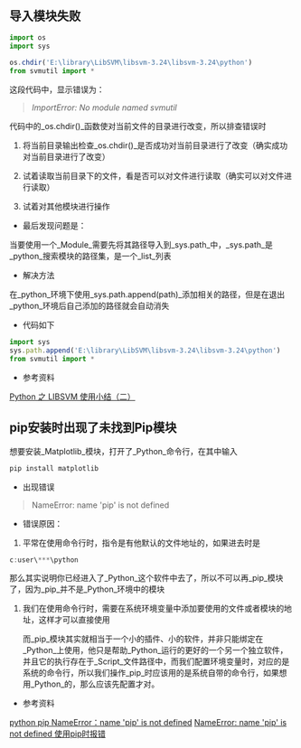 ## 导入模块失败
```js
import os
import sys
 
os.chdir('E:\library\LibSVM\libsvm-3.24\libsvm-3.24\python')
from svmutil import *
```
这段代码中，显示错误为：

> _ImportError: No module named svmutil_

代码中的_os.chdir()_函数使对当前文件的目录进行改变，所以排查错误时

1. 将当前目录输出检查_os.chdir()_是否成功对当前目录进行了改变（确实成功对当前目录进行了改变）

2. 试着读取当前目录下的文件，看是否可以对文件进行读取（确实可以对文件进行读取）

3. 试着对其他模块进行操作

* 最后发现问题是：

当要使用一个_Module_需要先将其路径导入到_sys.path_中，_sys.path_是_python_搜索模块的路径集，是一个_list_列表

* 解决方法

在_python_环境下使用_sys.path.append(path)_添加相关的路径，但是在退出_python_环境后自己添加的路径就会自动消失

* 代码如下

```js
import sys
sys.path.append('E:\library\LibSVM\libsvm-3.24\libsvm-3.24\python')
from svmutil import *
```
* 参考资料

[Python 之 LIBSVM 使用小结（二）](https://blog.csdn.net/u013630349/article/details/47322303)

## pip安装时出现了未找到Pip模块
想要安装_Matplotlib_模块，打开了_Python_命令行，在其中输入
```js
pip install matplotlib
```
* 出现错误

> NameError: name 'pip' is not defined

* 错误原因：

1. 平常在使用命令行时，指令是有他默认的文件地址的，如果进去时是
  ```js
  c:user\***\python
  ```
  那么其实说明你已经进入了_Python_这个软件中去了，所以不可以再_pip_模块了，因为_pip_并不是_Python_环境中的模块

1. 我们在使用命令行时，需要在系统环境变量中添加要使用的文件或者模块的地址，这样才可以直接使用
  
   而_pip_模块其实就相当于一个小的插件、小的软件，并非只能绑定在_Python_上使用，他只是帮助_Python_运行的更好的一个另一个独立软件，并且它的执行存在于_Script_文件路径中，而我们配置环境变量时，对应的是系统的命令行，所以我们操作_pip_时应该用的是系统自带的命令行，如果想用_Python_的，那么应该先配置才对。 

* 参考资料

[python pip NameError：name 'pip' is not defined](https://blog.csdn.net/weixin_33724059/article/details/86004694)
[NameError: name 'pip' is not defined 使用pip时报错](https://blog.csdn.net/qq_41800366/article/details/86066496)
